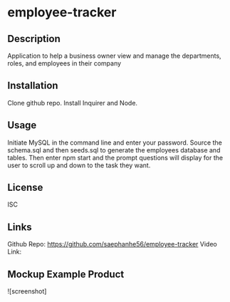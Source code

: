 # employee-tracker

## Description

Application to help a business owner view and manage the departments, roles, and employees in their company

## Installation

Clone github repo. Install Inquirer and Node. 

## Usage

Initiate MySQL in the command line and enter your password. Source the schema.sql and then seeds.sql to generate the employees database and tables. Then enter npm start and the prompt questions will display for the user to scroll up and down to the task they want. 

## License
ISC

## Links

Github Repo: https://github.com/saephanhe56/employee-tracker
Video Link: 

## Mockup Example Product 
![screenshot]
